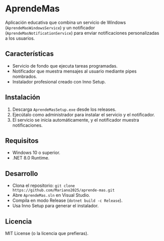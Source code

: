 # AprendeMas

Aplicación educativa que combina un servicio de Windows (`AprendeMasWindowsService`) y un notificador (`AprendeMasNotificationService`) para enviar notificaciones personalizadas a los usuarios.

## Características
- Servicio de fondo que ejecuta tareas programadas.
- Notificador que muestra mensajes al usuario mediante pipes nombrados.
- Instalador profesional creado con Inno Setup.

## Instalación
1. Descarga `AprendeMasSetup.exe` desde los releases.
2. Ejecútalo como administrador para instalar el servicio y el notificador.
3. El servicio se inicia automáticamente, y el notificador muestra notificaciones.

## Requisitos
- Windows 10 o superior.
- .NET 8.0 Runtime.

## Desarrollo
- Clona el repositorio: `git clone https://github.com/Mariano2025/aprende-mas.git`
- Abre `AprendeMas.sln` en Visual Studio.
- Compila en modo Release (`dotnet build -c Release`).
- Usa Inno Setup para generar el instalador.

## Licencia
MIT License (o la licencia que prefieras). 
